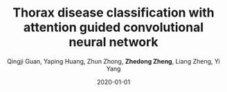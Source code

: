 ---
title: "Thorax disease classification with attention guided convolutional neural network"
collection: publications
permalink: /publication/2020-01-01-Thorax-disease-classification-with-attention-guided-convolutional-neural-network
date: 2020-01-01
doi: 10.1016/j.patrec.2019.11.040
venue: 'Pattern Recognition Letters'
author: 'Qingji Guan,  Yaping Huang,  Zhun Zhong,  <strong>Zhedong Zheng</strong>,  Liang Zheng,  Yi Yang'
citation: ' Qingji Guan,  Yaping Huang,  Zhun Zhong,  Zhedong Zheng,  Liang Zheng,  Yi Yang, &quot;Thorax disease classification with attention guided convolutional neural network.&quot; Pattern Recognition Letters, 2020. DOI: 10.1016/j.patrec.2019.11.040'
pub_year: '2020'
---